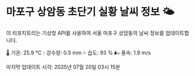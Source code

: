 
# 마포구 상암동 초단기 실황 날씨 정보 🌤️

이 리포지토리는 기상청 API를 사용하여 서울 마포구 상암동의 날씨 정보를 업데이트합니다. 

🌡️ 기온: 25.9 ℃
💧 강수량: 0.5 mm
💦 습도: 93 %
🌬️ 풍속: 1.9 m/s

마지막 업데이트 시각: 2025년 07월 20일 03시 15분    
